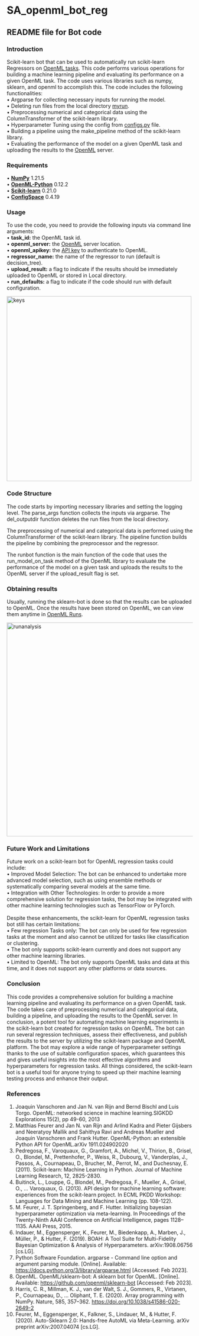 # SA_openml_bot_reg
## README file for Bot code
### Introduction
Scikit-learn bot that can be used to automatically run scikit-learn Regressors on [OpenML tasks](https://www.openml.org/search?type=task). This code performs various operations for building a machine learning pipeline and evaluating its performance on a given OpenML task. The code uses various libraries such as numpy, sklearn, and openml to accomplish this. The code includes the following functionalities:\
•	Argparse for collecting necessary inputs for running the model.\
•	Deleting run files from the local directory [myrun](https://github.com/SharathKumarReddyAlijarla/Sk-learn-bot-for-OpenML-Regression-Tasks/tree/main/myrun).\
•	Preprocessing numerical and categorical data using the ColumnTransformer of the scikit-learn library.\
•	Hyperparameter Tuning using the config from [configs.py](https://github.com/SharathKumarReddyAlijarla/Sk-learn-bot-for-OpenML-Regression-Tasks/blob/main/configs.py) file.\
•	Building a pipeline using the make_pipeline method of the scikit-learn library.\
•	Evaluating the performance of the model on a given OpenML task and uploading the results to the [OpenML](https://www.openml.org/) server.

### Requirements
•	**[NumPy](https://numpy.org/)**                     1.21.5\
•	**[OpenML-Python](https://pypi.org/project/openml/)**             0.12.2\
•	**[Scikit-learn](https://pypi.org/project/scikit-learn/)**              0.21.0\
•	**[ConfigSpace](https://pypi.org/project/ConfigSpace/)**               0.4.19

### Usage
To use the code, you need to provide the following inputs via command line arguments:\
•	**task_id:** the OpenML task id.\
•	**openml_server:** the [OpenML](https://www.openml.org/) server location. \
•	**openml_apikey:** the [API key](https://new.openml.org/auth/api-key) to authenticate to OpenML. \
•	**regressor_name:** the name of the regressor to run (default is decision_tree).\
•	**upload_result:** a flag to indicate if the results should be immediately uploaded to OpenML or stored in Local directory.\
•	**run_defaults:** a flag to indicate if the code should run with default configuration.


<img width="500" alt="keys" src="https://user-images.githubusercontent.com/122915971/220946826-fd7acc7f-0709-454f-9a94-c113d602cbf2.png"> 


### Code Structure
The code starts by importing necessary libraries and setting the logging level. The parse_args function collects the inputs via argparse. The del_outputdir function deletes the run files from the local directory.

The preprocessing of numerical and categorical data is performed using the ColumnTransformer of the scikit-learn library. The pipeline function builds the pipeline by combining the preprocessor and the regressor.

The runbot function is the main function of the code that uses the run_model_on_task method of the OpenML library to evaluate the performance of the model on a given task and uploads the results to the OpenML server if the upload_result flag is set.

### Obtaining results
Usually, running the sklearn-bot is done so that the results can be uploaded to OpenML. Once the results have been stored on OpenML, we can view them anytime in [OpenML Runs](https://www.openml.org/search?type=run&sort=date).

<img width="578" alt="runanalysis" src="https://user-images.githubusercontent.com/122915971/220950229-ec0cb949-dc81-4bae-a0d9-0ccc14a74a38.png">


### Future Work and Limitations
Future work on a scikit-learn bot for OpenML regression tasks could include:\
•	Improved Model Selection: The bot can be enhanced to undertake more advanced model selection, such as using ensemble methods or systematically comparing several models at the same time.\
•	Integration with Other Technologies: In order to provide a more comprehensive solution for regression tasks, the bot may be integrated with other machine learning technologies such as TensorFlow or PyTorch.\
\
Despite these enhancements, the scikit-learn for OpenML regression tasks bot still has certain limitations:\
•	Few regression Tasks only: The bot can only be used for few regression tasks at the moment and also cannot be utilized for tasks like classification or clustering.\
•	The bot only supports scikit-learn currently and does not support any other machine learning libraries.\
•	Limited to OpenML: The bot only supports OpenML tasks and data at this time, and it does not support any other platforms or data sources.

### Conclusion
This code provides a comprehensive solution for building a machine learning pipeline and evaluating its performance on a given OpenML task. The code takes care of preprocessing numerical and categorical data, building a pipeline, and uploading the results to the OpenML server. In conclusion, a potent tool for automating machine learning experiments is the scikit-learn bot created for regression tasks on OpenML. The bot can run several regression techniques, assess their effectiveness, and publish the results to the server by utilizing the scikit-learn package and OpenML platform. The bot may explore a wide range of hyperparameter settings thanks to the use of suitable configuration spaces, which guarantees this and gives useful insights into the most effective algorithms and hyperparameters for regression tasks. All things considered, the scikit-learn bot is a useful tool for anyone trying to speed up their machine learning testing process and enhance their output.

### References
1.	Joaquin Vanschoren and Jan N. van Rijn and Bernd Bischl and Luis Torgo. OpenML: networked science in machine learning.SIGKDD Explorations 15(2), pp 49-60, 2013
2.	Matthias Feurer and Jan N. van Rijn and Arlind Kadra and Pieter Gijsbers and Neeratyoy Mallik and Sahithya Ravi and Andreas Mueller and Joaquin Vanschoren and Frank Hutter. OpenML-Python: an extensible Python API for OpenML.arXiv 1911.024902020
3.	Pedregosa, F., Varoquaux, G., Gramfort, A., Michel, V., Thirion, B., Grisel, O., Blondel, M., Prettenhofer, P., Weiss, R., Dubourg, V., Vanderplas, J., Passos, A., Cournapeau, D., Brucher, M., Perrot, M., and Duchesnay, E. (2011). Scikit-learn: Machine Learning in Python. Journal of Machine Learning Research, 12, 2825-2830.
4.	Buitinck, L., Louppe, G., Blondel, M., Pedregosa, F., Mueller, A., Grisel, O., ... Varoquaux, G. (2013). API design for machine learning software: experiences from the scikit-learn project. In ECML PKDD Workshop: Languages for Data Mining and Machine Learning (pp. 108-122).
5.	M. Feurer, J. T. Springenberg, and F. Hutter. Initializing bayesian hyperparameter optimization via meta-learning. In Proceedings of the Twenty-Ninth AAAI Conference on Artificial Intelligence, pages 1128–1135. AAAI Press, 2015.
6.	Indauer, M., Eggensperger, K., Feurer, M., Biedenkapp, A., Marben, J., Müller, P., & Hutter, F. (2019). BOAH: A Tool Suite for Multi-Fidelity Bayesian Optimization & Analysis of Hyperparameters. arXiv:1908.06756 [cs.LG].
7.	Python Software Foundation. argparse - Command line option and argument parsing module. [Online]. Available: https://docs.python.org/3/library/argparse.html [Accessed:  Feb 2023].
8.	OpenML. OpenML/sklearn-bot: A sklearn bot for OpenML. [Online]. Available: https://github.com/openml/sklearn-bot [Accessed: Feb 2023].
9.	Harris, C. R., Millman, K. J., van der Walt, S. J., Gommers, R., Virtanen, P., Cournapeau, D., … Oliphant, T. E. (2020). Array programming with NumPy. Nature, 585, 357–362. https://doi.org/10.1038/s41586-020-2649-2
10.	Feurer, M., Eggensperger, K., Falkner, S., Lindauer, M., & Hutter, F. (2020). Auto-Sklearn 2.0: Hands-free AutoML via Meta-Learning. arXiv preprint arXiv:2007.04074 [cs.LG].






